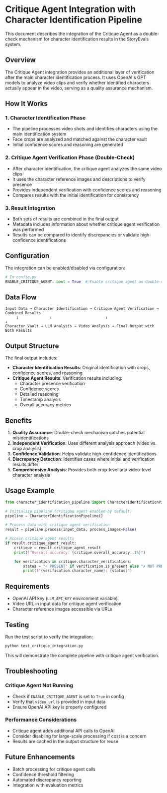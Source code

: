# Critique Agent Integration with Character Identification Pipeline

This document describes the integration of the Critique Agent as a double-check mechanism for character identification results in the StoryEvals system.

## Overview

The Critique Agent integration provides an additional layer of verification after the main character identification process. It uses OpenAI's GPT models to analyze video clips and verify whether identified characters actually appear in the video, serving as a quality assurance mechanism.

## How It Works

### 1. Character Identification Phase
- The pipeline processes video shots and identifies characters using the main identification system
- Face crops are analyzed and matched against the character vault
- Initial confidence scores and reasoning are generated

### 2. Critique Agent Verification Phase (Double-Check)
- After character identification, the critique agent analyzes the same video clips
- It uses the character reference images and descriptions to verify presence
- Provides independent verification with confidence scores and reasoning
- Compares results with the initial identification for consistency

### 3. Result Integration
- Both sets of results are combined in the final output
- Metadata includes information about whether critique agent verification was performed
- Results can be compared to identify discrepancies or validate high-confidence identifications

## Configuration

The integration can be enabled/disabled via configuration:

```python
# In config.py
ENABLE_CRITIQUE_AGENT: bool = True  # Enable critique agent as double-check
```

## Data Flow

```
Input Data → Character Identification → Critique Agent Verification → Combined Results
     ↓              ↓                        ↓                        ↓
Character Vault → LLM Analysis → Video Analysis → Final Output with Both Results
```

## Output Structure

The final output includes:

- **Character Identification Results**: Original identification with crops, confidence scores, and reasoning
- **Critique Agent Results**: Verification results including:
  - Character presence verification
  - Confidence scores
  - Detailed reasoning
  - Timestamp analysis
  - Overall accuracy metrics

## Benefits

1. **Quality Assurance**: Double-check mechanism catches potential misidentifications
2. **Independent Verification**: Uses different analysis approach (video vs. crop analysis)
3. **Confidence Validation**: Helps validate high-confidence identifications
4. **Discrepancy Detection**: Identifies cases where initial and verification results differ
5. **Comprehensive Analysis**: Provides both crop-level and video-level character analysis

## Usage Example

```python
from character_identification_pipeline import CharacterIdentificationPipeline

# Initialize pipeline (critique agent enabled by default)
pipeline = CharacterIdentificationPipeline()

# Process data with critique agent verification
result = pipeline.process(input_data, process_images=False)

# Access critique agent results
if result.critique_agent_result:
    critique = result.critique_agent_result
    print(f"Overall accuracy: {critique.overall_accuracy:.1%}")

    for verification in critique.character_verifications:
        status = "✓ PRESENT" if verification.is_present else "✗ NOT PRESENT"
        print(f"{verification.character_name}: {status}")
```

## Requirements

- OpenAI API key (`LLM_API_KEY` environment variable)
- Video URL in input data for critique agent verification
- Character reference images accessible via URLs

## Testing

Run the test script to verify the integration:

```bash
python test_critique_integration.py
```

This will demonstrate the complete pipeline with critique agent verification.

## Troubleshooting

### Critique Agent Not Running
- Check if `ENABLE_CRITIQUE_AGENT` is set to `True` in config
- Verify that `video_url` is provided in input data
- Ensure OpenAI API key is properly configured

### Performance Considerations
- Critique agent adds additional API calls to OpenAI
- Consider disabling for large-scale processing if cost is a concern
- Results are cached in the output structure for reuse

## Future Enhancements

- Batch processing for critique agent calls
- Confidence threshold filtering
- Automated discrepancy reporting
- Integration with evaluation metrics
